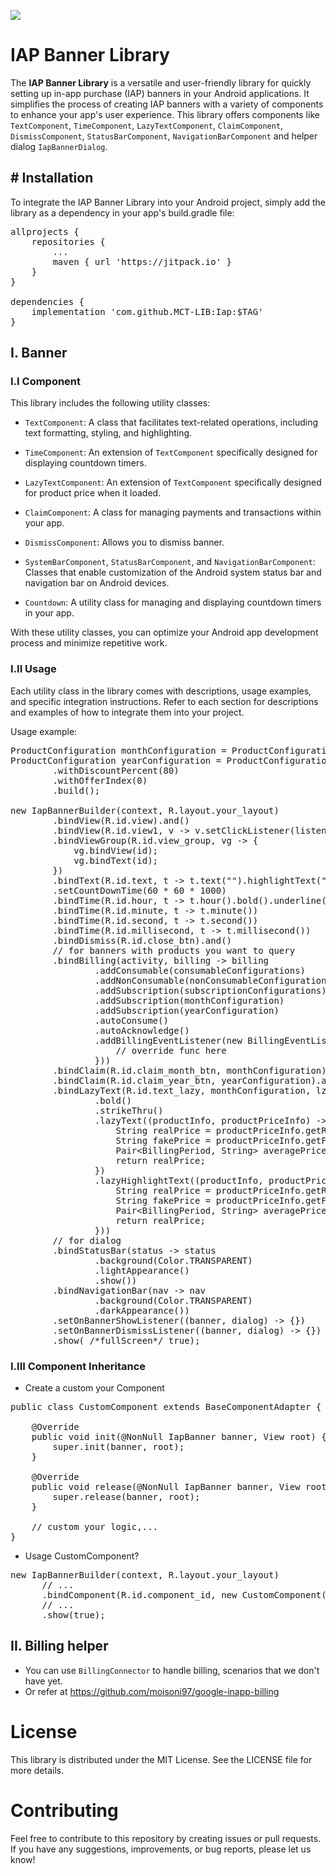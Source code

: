 [![](https://jitpack.io/v/MCT-LIB/Iap.svg)](https://jitpack.io/#MCT-LIB/Iap)

# IAP Banner Library

The **IAP Banner Library** is a versatile and user-friendly library for quickly setting up in-app purchase (IAP) banners in your Android applications. It simplifies the process of creating IAP banners with a variety of components to enhance your app's user experience. This library offers components like `TextComponent`, `TimeComponent`, `LazyTextComponent`, `ClaimComponent`, `DismissComponent`, `StatusBarComponent`, `NavigationBarComponent` and helper dialog `IapBannerDialog`.

## # Installation

To integrate the IAP Banner Library into your Android project, simply add the library as a dependency in your app's build.gradle file:

<pre>
allprojects {
    repositories {
        ...
        maven { url 'https://jitpack.io' }
    }
}

dependencies {
    implementation 'com.github.MCT-LIB:Iap:$TAG'
}
</pre>

## I. Banner
### I.I Component

This library includes the following utility classes:

- `TextComponent`: A class that facilitates text-related operations, including text formatting, styling, and highlighting.

- `TimeComponent`: An extension of `TextComponent` specifically designed for displaying countdown timers.

- `LazyTextComponent`: An extension of `TextComponent` specifically designed for product price when it loaded.

- `ClaimComponent`: A class for managing payments and transactions within your app.

- `DismissComponent`: Allows you to dismiss banner.

- `SystemBarComponent`, `StatusBarComponent`, and `NavigationBarComponent`: Classes that enable customization of the Android system status bar and navigation bar on Android devices.

- `Countdown`: A utility class for managing and displaying countdown timers in your app.

With these utility classes, you can optimize your Android app development process and minimize repetitive work.

### I.II Usage

Each utility class in the library comes with descriptions, usage examples, and specific integration instructions. Refer to each section for descriptions and examples of how to integrate them into your project.

Usage example:

<pre>
ProductConfiguration monthConfiguration = ProductConfiguration.of(SUB_MONTH).build();
ProductConfiguration yearConfiguration = ProductConfiguration.of(SUB_YEAR)
        .withDiscountPercent(80)
        .withOfferIndex(0)
        .build();

new IapBannerBuilder(context, R.layout.your_layout)
        .bindView(R.id.view).and()
        .bindView(R.id.view1, v -> v.setClickListener(listener))
        .bindViewGroup(R.id.view_group, vg -> {
            vg.bindView(id);
            vg.bindText(id);
        })
        .bindText(R.id.text, t -> t.text("").highlightText("").bold().strikeThru().underline().highlight(color))
        .setCountDownTime(60 * 60 * 1000)
        .bindTime(R.id.hour, t -> t.hour().bold().underline())
        .bindTime(R.id.minute, t -> t.minute())
        .bindTime(R.id.second, t -> t.second())
        .bindTime(R.id.millisecond, t -> t.millisecond())
        .bindDismiss(R.id.close_btn).and()
        // for banners with products you want to query
        .bindBilling(activity, billing -> billing
                .addConsumable(consumableConfigurations)
                .addNonConsumable(nonConsumableConfigurations)
                .addSubscription(subscriptionConfigurations)
                .addSubscription(monthConfiguration)
                .addSubscription(yearConfiguration)
                .autoConsume()
                .autoAcknowledge()
                .addBillingEventListener(new BillingEventListeners() {
                    // override func here
                }))
        .bindClaim(R.id.claim_month_btn, monthConfiguration).and()
        .bindClaim(R.id.claim_year_btn, yearConfiguration).and()
        .bindLazyText(R.id.text_lazy, monthConfiguration, lzt -> lzt
                .bold()
                .strikeThru()
                .lazyText((productInfo, productPriceInfo) -> {
                    String realPrice = productPriceInfo.getRealPrice();
                    String fakePrice = productPriceInfo.getFakePrice();
                    Pair&lt;BillingPeriod, String&gt; averagePrice = productPriceInfo.getAveragePrice();
                    return realPrice;
                })
                .lazyHighlightText((productInfo, productPriceInfo) -> {
                    String realPrice = productPriceInfo.getRealPrice();
                    String fakePrice = productPriceInfo.getFakePrice();
                    Pair&lt;BillingPeriod, String&gt; averagePrice = productPriceInfo.getAveragePrice();
                    return realPrice;
                }))
        // for dialog
        .bindStatusBar(status -> status
                .background(Color.TRANSPARENT)
                .lightAppearance()
                .show())
        .bindNavigationBar(nav -> nav
                .background(Color.TRANSPARENT)
                .darkAppearance())
        .setOnBannerShowListener((banner, dialog) -> {})
        .setOnBannerDismissListener((banner, dialog) -> {})
        .show( /*fullScreen*/ true);
</pre>

### I.III Component Inheritance

- Create a custom your Component
  
<pre>
public class CustomComponent extends BaseComponentAdapter {

    @Override
    public void init(@NonNull IapBanner banner, View root) {
        super.init(banner, root);
    }

    @Override
    public void release(@NonNull IapBanner banner, View root) {
        super.release(banner, root);
    }
    
    // custom your logic,...
}
</pre>
  
- Usage CustomComponent?
<pre>
new IapBannerBuilder(context, R.layout.your_layout)
      // ...
      .bindComponent(R.id.component_id, new CustomComponent())
      // ...
      .show(true);
</pre>

## II. Billing helper
- You can use `BillingConnector` to handle billing, scenarios that we don't have yet.
- Or refer at https://github.com/moisoni97/google-inapp-billing

# License
This library is distributed under the MIT License. See the LICENSE file for more details.
# Contributing
Feel free to contribute to this repository by creating issues or pull requests. If you have any suggestions, improvements, or bug reports, please let us know!
